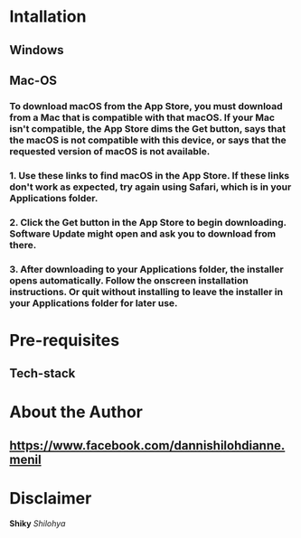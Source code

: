 # Intallation
## Windows


## Mac-OS
 ### To download macOS from the App Store, you must download from a Mac that is compatible with that macOS. If your Mac isn't compatible, the App Store dims the Get button, says that the macOS is not compatible with this device, or says that the requested version of macOS is not available.
 ### 1. Use these links to find macOS in the App Store. If these links don't work as expected, try again using Safari, which is in your Applications folder.
 ### 2. Click the Get button in the App Store to begin downloading. Software Update might open and ask you to download from there.
 ### 3. After downloading to your Applications folder, the installer opens automatically. Follow the onscreen installation instructions. Or quit without installing to leave the installer in your Applications folder for later use.


# Pre-requisites
  ## Tech-stack

   
# About the Author
  ## 
  ## https://www.facebook.com/dannishilohdianne.menil

  # Disclaimer
  **Shiky**
  _Shilohya_
